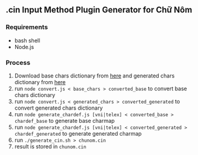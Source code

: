 ## .cin Input Method Plugin Generator for Chữ Nôm

### Requirements
* bash shell
* Node.js

### Process
1. Download base chars dictionary from [here](https://www.chunom.org/entry/base_chars/) and generated chars dictionary from [here](https://www.chunom.org/entry/generated_chars/)
1. run `node convert.js < base_chars > converted_base` to convert base chars dictionary
1. run `node convert.js < generated_chars > converted_generated` to convert generated chars dictionary
1. run `node generate_chardef.js [vni|telex] < converted_base > chardef_base` to generate base charmap
1. run `node generate_chardef.js [vni|telex] < converted_generated > chardef_generated` to generate generated charmap
1. run `./generate_cin.sh > chunom.cin`
1. result is stored in `chunom.cin`